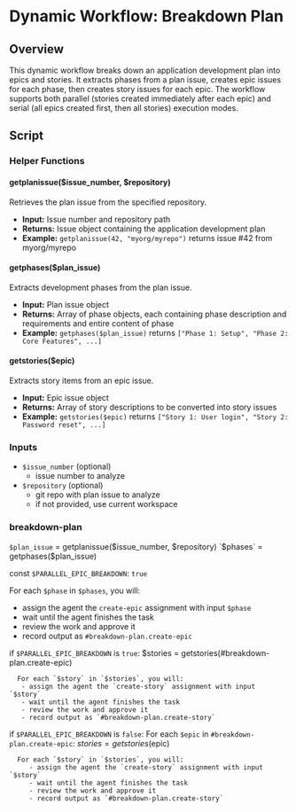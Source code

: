 # Dynamic Workflow: Breakdown Plan

## Overview

This dynamic workflow breaks down an application development plan into epics and stories. It extracts phases from a plan issue, creates epic issues for each phase, then creates story issues for each epic. The workflow supports both parallel (stories created immediately after each epic) and serial (all epics created first, then all stories) execution modes.

## Script

### Helper Functions

#### getplanissue($issue_number, $repository)
Retrieves the plan issue from the specified repository.
- **Input:** Issue number and repository path
- **Returns:** Issue object containing the application development plan
- **Example:** `getplanissue(42, "myorg/myrepo")` returns issue #42 from myorg/myrepo

#### getphases($plan_issue)
Extracts development phases from the plan issue.
- **Input:** Plan issue object
- **Returns:** Array of phase objects, each containing phase description and requirements and entire content of phase
- **Example:** `getphases($plan_issue)` returns `["Phase 1: Setup", "Phase 2: Core Features", ...]`

#### getstories($epic)
Extracts story items from an epic issue.
- **Input:** Epic issue object
- **Returns:** Array of story descriptions to be converted into story issues
- **Example:** `getstories($epic)` returns `["Story 1: User login", "Story 2: Password reset", ...]`

### Inputs
- `$issue_number` (optional)
  - issue number to analyze
- `$repository` (optional)
  - git repo with plan issue to analyze
  - if not provided, use current workspace

 ### breakdown-plan

`$plan_issue` = getplanissue($issue_number, $repository)
`$phases` = getphases($plan_issue)

const `$PARALLEL_EPIC_BREAKDOWN`: `true`

For each `$phase` in `$phases`, you will:
   - assign the agent the `create-epic` assignment with input `$phase`
   - wait until the agent finishes the task
   - review the work and approve it
   - record output as `#breakdown-plan.create-epic`

   if `$PARALLEL_EPIC_BREAKDOWN` is `true`:
      $stories = getstories(#breakdown-plan.create-epic)

      For each `$story` in `$stories`, you will:
       - assign the agent the `create-story` assignment with input `$story`
       - wait until the agent finishes the task
       - review the work and approve it
       - record output as `#breakdown-plan.create-story`

if `$PARALLEL_EPIC_BREAKDOWN` is `false`:
   For each `$epic` in `#breakdown-plan.create-epic`:
      $stories = getstories($epic)

      For each `$story` in `$stories`, you will:
         - assign the agent the `create-story` assignment with input `$story`
         - wait until the agent finishes the task
         - review the work and approve it
         - record output as `#breakdown-plan.create-story`